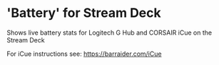 # 'Battery' for Stream Deck
 Shows live battery stats for Logitech G Hub and CORSAIR iCue on the Stream Deck
 
 For iCue instructions see: https://barraider.com/iCue
